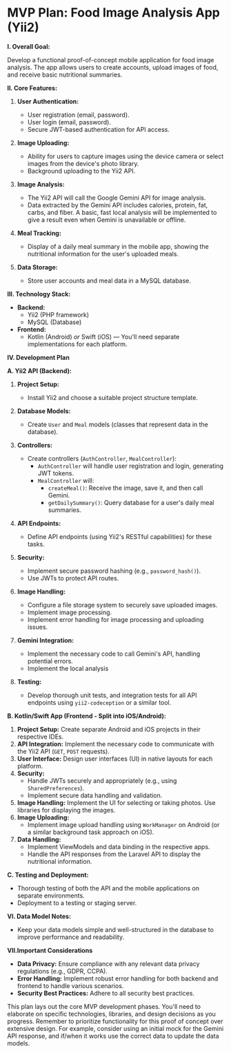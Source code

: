 # MVP Plan: Food Image Analysis App (Yii2)

**I. Overall Goal:**

Develop a functional proof-of-concept mobile application for food image analysis. The app allows users to create
accounts, upload images of food, and receive basic nutritional summaries.

**II. Core Features:**

1. **User Authentication:**
    * User registration (email, password).
    * User login (email, password).
    * Secure JWT-based authentication for API access.

2. **Image Uploading:**
    * Ability for users to capture images using the device camera or select images from the device's photo library.
    * Background uploading to the Yii2 API.

3. **Image Analysis:**
    * The Yii2 API will call the Google Gemini API for image analysis.
    * Data extracted by the Gemini API includes calories, protein, fat, carbs, and fiber. A basic, fast local analysis
      will be implemented to give a result even when Gemini is unavailable or offline.

4. **Meal Tracking:**
    * Display of a daily meal summary in the mobile app, showing the nutritional information for the user's uploaded
      meals.

5. **Data Storage:**
    * Store user accounts and meal data in a MySQL database.

**III. Technology Stack:**

* **Backend:**
    * Yii2 (PHP framework)
    * MySQL (Database)
* **Frontend:**
    * Kotlin (Android) *or* Swift (iOS)  — You'll need separate implementations for each platform.

**IV. Development Plan**

**A. Yii2 API (Backend):**

1. **Project Setup:**
    * Install Yii2 and choose a suitable project structure template.

2. **Database Models:**
    * Create `User` and `Meal` models (classes that represent data in the database).

3. **Controllers:**
    * Create controllers (`AuthController`, `MealController`):
        * `AuthController` will handle user registration and login, generating JWT tokens.
        * `MealController` will:
            * `createMeal()`: Receive the image, save it, and then call Gemini.
            * `getDailySummary()`: Query database for a user's daily meal summaries.

4. **API Endpoints:**
    * Define API endpoints (using Yii2's RESTful capabilities) for these tasks.

5. **Security:**
    * Implement secure password hashing (e.g., `password_hash()`).
    * Use JWTs to protect API routes.

6. **Image Handling:**
    * Configure a file storage system to securely save uploaded images.
    * Implement image processing.
    * Implement error handling for image processing and uploading issues.

7. **Gemini Integration:**
    * Implement the necessary code to call Gemini's API, handling potential errors.
    * Implement the local analysis

8. **Testing:**
    * Develop thorough unit tests, and integration tests for all API endpoints using `yii2-codeception` or a similar
      tool.

**B. Kotlin/Swift App (Frontend - Split into iOS/Android):**

1. **Project Setup:** Create separate Android and iOS projects in their respective IDEs.
2. **API Integration:** Implement the necessary code to communicate with the Yii2 API (`GET`, `POST` requests).
3. **User Interface:** Design user interfaces (UI) in native layouts for each platform.
4. **Security:**
    * Handle JWTs securely and appropriately (e.g., using `SharedPreferences`).
    * Implement secure data handling and validation.
5. **Image Handling:**  Implement the UI for selecting or taking photos. Use libraries for displaying the images.
6. **Image Uploading:**
    * Implement image upload handling using `WorkManager` on Android (or a similar background task approach on iOS).
7. **Data Handling:**
    * Implement ViewModels and data binding in the respective apps.
    * Handle the API responses from the Laravel API to display the nutritional information.

**C. Testing and Deployment:**

* Thorough testing of both the API and the mobile applications on separate environments.
* Deployment to a testing or staging server.

**VI. Data Model Notes:**

* Keep your data models simple and well-structured in the database to improve performance and readability.

**VII.Important Considerations**

* **Data Privacy:** Ensure compliance with any relevant data privacy regulations (e.g., GDPR, CCPA).
* **Error Handling:** Implement robust error handling for both backend and frontend to handle various scenarios.
* **Security Best Practices:** Adhere to all security best practices.

This plan lays out the core MVP development phases. You'll need to elaborate on specific technologies, libraries, and
design decisions as you progress. Remember to prioritize functionality for this proof of concept over extensive design.
For example, consider using an initial mock for the Gemini API response, and if/when it works use the correct data to
update the data models.